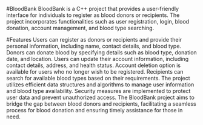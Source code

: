 #BloodBank
BloodBank is a C++ project that provides a user-friendly interface for individuals to register as blood donors or recipients. The project incorporates functionalities such as user registration, login, blood donation, account management, and blood type searching.

#Features
Users can register as donors or recipients and provide their personal information, including name, contact details, and blood type.
Donors can donate blood by specifying details such as blood type, donation date, and location.
Users can update their account information, including contact details, address, and health status.
Account deletion option is available for users who no longer wish to be registered.
Recipients can search for available blood types based on their requirements.
The project utilizes efficient data structures and algorithms to manage user information and blood type availability.
Security measures are implemented to protect user data and prevent unauthorized access.
The BloodBank project aims to bridge the gap between blood donors and recipients, facilitating a seamless process for blood donation and ensuring timely assistance for those in need.
